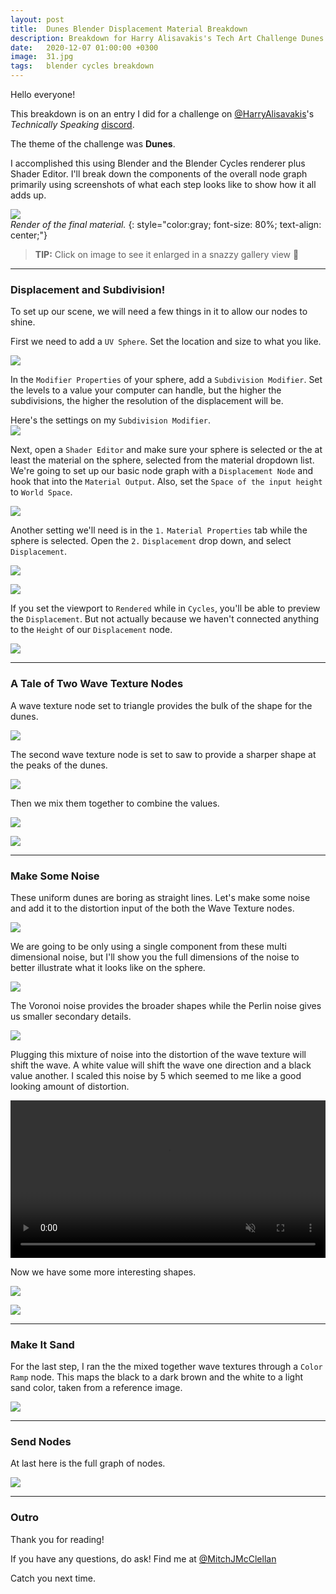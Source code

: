 ```yaml
---
layout: post
title:  Dunes Blender Displacement Material Breakdown
description: Breakdown for Harry Alisavakis's Tech Art Challenge Dunes Theme.
date:   2020-12-07 01:00:00 +0300
image:  31.jpg
tags:   blender cycles breakdown
---
```


Hello everyone!

This breakdown is on an entry I did for a challenge on [@HarryAlisavakis](https://twitter.com/HarryAlisavakis)'s *Technically Speaking* [discord](https://twitter.com/HarryAlisavakis/status/1191692720030584832).

The theme of the challenge was **Dunes**.

I accomplished this using Blender and the Blender Cycles renderer plus Shader Editor.
I'll break down the components of the overall node graph primarily using screenshots of what each step looks like to show how it all adds up.

<a data-fancybox="gallery" href="{{site.baseurl}}/img/31/dunes_render_square.png"><img src="{{site.baseurl}}/img/31/dunes_render_square.png" style="display: block; margin-left: auto; margin-right: auto;"></a>
*Render of the final material.*
{: style="color:gray; font-size: 80%; text-align: center;"}

> **TIP:** Click on image to see it enlarged in a snazzy gallery view 👀

---

### Displacement and Subdivision!

To set up our scene, we will need a few things in it to allow our nodes to shine.

First we need to add a `UV Sphere`. Set the location and size to what you like.

<a data-fancybox="gallery" href="{{site.baseurl}}/img/31/sphere_scene.jpg"><img src="{{site.baseurl}}/img/31/sphere_scene.jpg" style="display: block; margin-left: auto; margin-right: auto;"></a>

In the `Modifier Properties` of your sphere, add a `Subdivision Modifier`. Set the levels to a value your computer can handle, but the higher the subdivisions, the higher the resolution of the displacement will be.

Here's the settings on my `Subdivision Modifier`.
<a data-fancybox="gallery" href="{{site.baseurl}}/img/31/subdivision.jpg"><img src="{{site.baseurl}}/img/31/subdivision.jpg" style="display: block; margin-left: auto; margin-right: auto;"></a>

Next, open a `Shader Editor` and make sure your sphere is selected or the at least the material on the sphere, selected from the material dropdown list.
We're going to set up our basic node graph with a `Displacement Node` and hook that into the `Material Output`. Also, set the `Space of the input height` to `World Space`.

<a data-fancybox="gallery" href="{{site.baseurl}}/img/31/displacement_node.jpg"><img src="{{site.baseurl}}/img/31/displacement_node.jpg" style="display: block; margin-left: auto; margin-right: auto;"></a>

Another setting we'll need is in the `1.` `Material Properties` tab while the sphere is selected. Open the `2.` `Displacement` drop down, and select `Displacement`.

<a data-fancybox="gallery" href="{{site.baseurl}}/img/31/material_settings1.jpg"><img src="{{site.baseurl}}/img/31/material_settings1.jpg" style="display: block; margin-left: auto; margin-right: auto;"></a>

<a data-fancybox="gallery" href="{{site.baseurl}}/img/31/material_settings2.gif"><img src="{{site.baseurl}}/img/31/material_settings2.gif" style="display: block; margin-left: auto; margin-right: auto;"></a>

If you set the viewport to `Rendered` while in `Cycles`, you'll be able to preview the `Displacement`. But not actually because we haven't connected anything to the `Height` of our `Displacement` node.

<a data-fancybox="gallery" href="{{site.baseurl}}/img/31/viewport.jpg"><img src="{{site.baseurl}}/img/31/viewport.jpg" style="display: block; margin-left: auto; margin-right: auto;"></a>

---

### A Tale of Two Wave Texture Nodes

A wave texture node set to triangle provides the bulk of the shape for the dunes.

<a data-fancybox="gallery" href="{{site.baseurl}}/img/31/wave_texture_triangle.jpg"><img src="{{site.baseurl}}/img/31/wave_texture_triangle.jpg" style="display: block; margin-left: auto; margin-right: auto;"></a>

The second wave texture node is set to saw to provide a sharper shape at the peaks of the dunes.

<a data-fancybox="gallery" href="{{site.baseurl}}/img/31/wave_texture_saw.jpg"><img src="{{site.baseurl}}/img/31/wave_texture_saw.jpg" style="display: block; margin-left: auto; margin-right: auto;"></a>

Then we mix them together to combine the values.

<a data-fancybox="gallery" href="{{site.baseurl}}/img/31/wave_texture_nodes.jpg"><img src="{{site.baseurl}}/img/31/wave_texture_nodes.jpg" style="display: block; margin-left: auto; margin-right: auto;"></a>

<a data-fancybox="gallery" href="{{site.baseurl}}/img/31/wave_texture_multiplied.jpg"><img src="{{site.baseurl}}/img/31/wave_texture_multiplied.jpg" style="display: block; margin-left: auto; margin-right: auto;"></a>

---

### Make Some Noise

These uniform dunes are boring as straight lines.
Let's make some noise and add it to the distortion input of the both the Wave Texture nodes.

<a data-fancybox="gallery" href="{{site.baseurl}}/img/31/noise_nodes.jpg"><img src="{{site.baseurl}}/img/31/noise_nodes.jpg" style="display: block; margin-left: auto; margin-right: auto;"></a>

We are going to be only using a single component from these multi dimensional noise, but I'll show you the full dimensions of the noise to better illustrate what it looks like on the sphere.

<a data-fancybox="gallery" href="{{site.baseurl}}/img/31/noise_node.jpg"><img src="{{site.baseurl}}/img/31/noise_node.jpg" style="display: block; margin-left: auto; margin-right: auto;"></a>

The Voronoi noise provides the broader shapes while the Perlin noise gives us smaller secondary details.

<a data-fancybox="gallery" href="{{site.baseurl}}/img/31/voronoi_node.jpg"><img src="{{site.baseurl}}/img/31/voronoi_node.jpg" style="display: block; margin-left: auto; margin-right: auto;"></a>

Plugging this mixture of noise into the distortion of the wave texture will shift the wave. A white value will shift the wave one direction and a black value another. I scaled this noise by 5 which seemed to me like a good looking amount of distortion.

<video controls autoplay muted loop width="100%" height="auto">
    <source src="/img/31/noise_distortion.webm" type="video/webm">
    Sorry, your browser doesn't support embedded videos.
</video>

Now we have some more interesting shapes.

<a data-fancybox="gallery" href="{{site.baseurl}}/img/31/wave_texture_triangle_viewport.jpg"><img src="{{site.baseurl}}/img/31/wave_texture_triangle_viewport.jpg" style="display: block; margin-left: auto; margin-right: auto;"></a>

<a data-fancybox="gallery" href="{{site.baseurl}}/img/31/wave_texture_saw_viewport.jpg"><img src="{{site.baseurl}}/img/31/wave_texture_saw_viewport.jpg" style="display: block; margin-left: auto; margin-right: auto;"></a>

---

### Make It Sand

For the last step, I ran the the mixed together wave textures through a `Color Ramp` node.
This maps the black to a dark brown and the white to a light sand color, taken from a reference image.

<a data-fancybox="gallery" href="{{site.baseurl}}/img/31/color_ramp.jpg"><img src="{{site.baseurl}}/img/31/color_ramp.jpg" style="display: block; margin-left: auto; margin-right: auto;"></a>

---

### Send Nodes

At last here is the full graph of nodes.

<!-- <img src="{{ site.baseurl }}/img/31/nodes.png" style="display: block; margin-left: auto; margin-right: auto;"> -->
<a data-fancybox="gallery" href="{{site.baseurl}}/img/31/nodes.png"><img src="{{site.baseurl}}/img/31/nodes.png" style="display: block; margin-left: auto; margin-right: auto;"></a>
<script src="https://cdn.jsdelivr.net/npm/jquery@3.4.1/dist/jquery.min.js"></script>
<link rel="stylesheet" href="https://cdn.jsdelivr.net/gh/fancyapps/fancybox@3.5.7/dist/jquery.fancybox.min.css" />
<script src="https://cdn.jsdelivr.net/gh/fancyapps/fancybox@3.5.7/dist/jquery.fancybox.min.js"></script>

---

### Outro

Thank you for reading!

If you have any questions, do ask! Find me at [@MitchJMcClellan](https://twitter.com/MitchJMcClellan)

Catch you next time.



